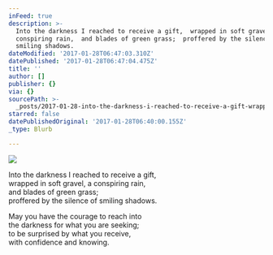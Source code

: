 ```yaml
---
inFeed: true
description: >-
  Into the darkness I reached to receive a gift,  wrapped in soft gravel, a
  conspiring rain,  and blades of green grass;  proffered by the silence of
  smiling shadows.
dateModified: '2017-01-28T06:47:03.310Z'
datePublished: '2017-01-28T06:47:04.475Z'
title: ''
author: []
publisher: {}
via: {}
sourcePath: >-
  _posts/2017-01-28-into-the-darkness-i-reached-to-receive-a-gift-wrapped-in-s.md
starred: false
datePublishedOriginal: '2017-01-28T06:40:00.155Z'
_type: Blurb

---
```

![](https://the-grid-user-content.s3-us-west-2.amazonaws.com/a05c6310-732c-463c-b581-4c5b9a948644.jpg)

Into the darkness I reached to receive a gift,   
wrapped in soft gravel, a conspiring rain,   
and blades of green grass;   
proffered by the silence of smiling shadows.

May you have the courage to reach into   
the darkness for what you are seeking;   
to be surprised by what you receive,   
with confidence and knowing.
